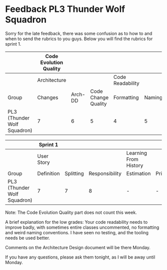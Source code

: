# Feedback PL3 Thunder Wolf Squadron

Sorry for the late feedback, there was some confusion as to how to and when to send the rubrics to you guys. Below you will find the rubrics for sprint 1.


|                                     | Code Evolution Quality |         |                     |                  |        |          |                        |         |         |                        |             |   |
|-------------------------------------|------------------------|---------|---------------------|------------------|--------|----------|------------------------|---------|---------|------------------------|-------------|---|
|                                     | Architecture           |         |  | Code Readability |        |          | Continuous Integration |         |  | Pull-based Development |             |   |
| Group                               | Changes                | Arch-DD | Code Change Quality | Formatting       | Naming | Comments | Building               | Testing | Tooling  | Branching              | Code Review |   |
| PL3 (Thunder Wolf Squadron)         | 7                      | 6       | 5                   | 4                | 5      | 3        | 8                      | 1       | 3       | 6                      | 7           |   |

|                                     | Sprint 1   |           |                |                       |                |            |
|-------------------------------------|------------|-----------|----------------|-----------------------|----------------|------------|
|                                     | User Story |           |                | Learning From History |                |            |
| Group                               | Definition | Splitting | Responsibility | Estimation            | Prioritisation | Reflection |
| PL3 (Thunder Wolf Squadron)         | 7          | 7         | 8              | -                     | -              | -          |

Note: The Code Evolution Quality part does not count this week. 

A brief explanation for the low grades: Your code readability needs to improve badly, with sometimes entire classes uncommented, no formatting and weird naming conventions. I have seen no testing, and the tooling needs be used better. 

Comments on the Architecture Design document will be there Monday.

If you have any questions, please ask them tonight, as I will be away until Monday.